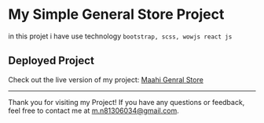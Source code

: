# My Simple General Store Project

in this projet i have use technology `bootstrap, scss, wowjs react js`

## Deployed Project

Check out the live version of my project: [Maahi Genral Store](https://maahi-store.vercel.app/)

---

Thank you for visiting my Project! If you have any questions or feedback, feel free to contact me at [m.n81306034@gmail.com](mailto:m.n81306034@gmail.com).
